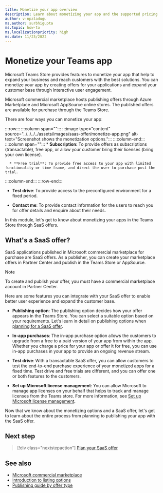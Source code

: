 ```yaml
---
title: Monetize your app overview
description: Learn about monetizing your app and the supported pricing models such as free trials, in-app purchases, and test drives. Learn in detail on monetizing your app through SaaS offers.
author: v-npaladugu
ms.author: surbhigupta
ms.topic: how-to
ms.localizationpriority: high
ms.date: 11/23/2022
---
```


# Monetize your Teams app

Microsoft Teams Store provides features to monetize your app that help to expand your business and reach customers with the best solutions. You can monetize your app by creating offers for your applications and expand your customer base through interactive user engagement.

Microsoft commercial marketplace hosts publishing offers through Azure Marketplace and Microsoft AppSource online stores. The published offers are available for purchase through the Teams Store.

There are four ways you can monetize your app:

:::row:::
   :::column span="":::
      :::image type="content" source="../../../../assets/images/saas-offer/monetize-app.png" alt-text="Screenshot shows the monetization options.":::
   :::column-end:::
   :::column span="":::
      * **Subscription**: To provide offers as subscriptions (transactable), free app, or allow your customer bring their licenses (bring your own license).

      * **Free trial**: To provide free access to your app with limited functionality or time frame, and direct the user to purchase post the trial.
   :::column-end:::
:::row-end:::

* **Test drive**: To provide access to the preconfigured environment for a fixed period.

* **Contact me**: To provide contact information for the users to reach you for offer details and enquire about their needs.

 In this module, let's get to know about monetizing your apps in the Teams Store through SaaS offers.

## What's a SaaS offer?

SaaS applications published in Microsoft commercial marketplace for purchase are SaaS offers. As a publisher, you can create your marketplace offers in Partner Center and publish in the Teams Store or AppSource.

> [!NOTE]
> To create and publish your offer, you must have a commercial marketplace account in Partner Center.

Here are some features you can integrate with your SaaS offer to enable better user experience and expand the customer base.

* **Publishing option**: The publishing option decides how your offer appears in the Teams Store. You can select a suitable option based on your requirements. Let's learn in detail on publishing options when [planning for a SaaS offer](include-saas-offer.md).</br>

* **In-app purchases**: The in-app purchase option allows the customers to upgrade from a free to a paid version of your app from within the app. Whether you charge a price for your app or offer it for free, you can use in-app purchases in your app to provide an ongoing revenue stream. </br>

* **Test drive**: With a transactable SaaS offer, you can allow customers to test the end-to-end purchase experience of your monetized apps for a fixed time. Test drive and free trials are different, and you can offer one or both features to the customers.</br>

* **Set up Microsoft license management**: You can allow Microsoft to manage app licenses on your behalf that helps to track and manage licenses from the Teams store. For more information, see [Set up Microsoft license management](create-saas-offer.md#set-up-microsoft-license-management).

Now that we know about the monetizing options and a SaaS offer, let's get to learn about the entire process from planning to publishing your app with the SaaS offer.

## Next step

> [!div class="nextstepaction"]
> [Plan your SaaS offer](include-saas-offer.md)

## See also

* [Microsoft commercial marketplace](/partner-center/marketplace/overview)
* [Introduction to listing options](/partner-center/marketplace/determine-your-listing-type)
* [Publishing guide by offer type](/partner-center/marketplace/publisher-guide-by-offer-type)
